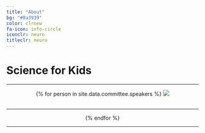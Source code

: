```yaml
---
title: "About"
bg: "#8a3939"
color: clrnew
fa-icon: info-circle
iconclr: neuro
titleclr: neuro
---
```


# Science for Kids

<hr>

<div class="team" style="margin-top:10px;">
<div class="row" style="justify-content:center;">
<center>
{% for person in site.data.committee.speakers %}
    <img src="img/organization/{{ person.image }}">
    <br><br><hr>
{% endfor %}
</center>
<div>
<div>
<hr>

<!-- <center>
 <h3>A sprint to push boundaries for collective creativity</h3>

 <p style ="text-align: center;  font-size:20px;">Participants who would like to work on a coding project are welcome to submit their project idea for making MRI research more accessible!</p>
</center> -->

